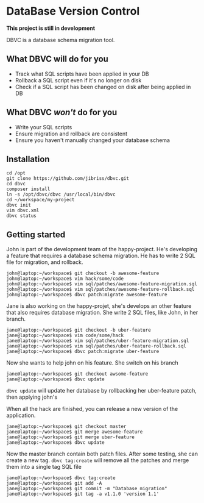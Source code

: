 # DataBase Version Control

**This project is still in development**

DBVC is a database schema migration tool.


## What DBVC will do for you

- Track what SQL scripts have been applied in your DB
- Rollback a SQL script even if it's no longer on disk
- Check if a SQL script has been changed on disk after being applied in DB


## What DBVC *won't* do for you

- Write your SQL scripts
- Ensure migration and rollback are consistent
- Ensure you haven't manually changed your database schema


## Installation

    cd /opt
    git clone https://github.com/jibriss/dbvc.git
    cd dbvc
    composer install
    ln -s /opt/dbvc/dbvc /usr/local/bin/dbvc
    cd ~/workspace/my-project
    dbvc init
    vim dbvc.xml
    dbvc status


## Getting started

John is part of the development team of the happy-project. He's developing a feature that requires a database schema migration. He has to write 2 SQL file for migration, and rollback.

    john@laptop:~/workspace$ git checkout -b awesome-feature
    john@laptop:~/workspace$ vim hack/some/code
    john@laptop:~/workspace$ vim sql/patches/awesome-feature-migration.sql
    john@laptop:~/workspace$ vim sql/patches/awesome-feature-rollback.sql
    john@laptop:~/workspace$ dbvc patch:migrate awesome-feature

Jane is also working on the happy-projet, she's develops an other feature that also requires database migration. She write 2 SQL files, like John, in her branch.

    jane@laptop:~/workspace$ git checkout -b uber-feature
    jane@laptop:~/workspace$ vim code/some/hack
    jane@laptop:~/workspace$ vim sql/patches/uber-feature-migration.sql
    jane@laptop:~/workspace$ vim sql/patches/uber-feature-rollback.sql
    jane@laptop:~/workspace$ dbvc patch:migrate uber-feature

Now she wants to help john on his feature. She switch on his branch

    jane@laptop:~/workspace$ git checkout awsome-feature
    jane@laptop:~/workspace$ dbvc update

``dbvc update`` will update her database by rollbacking her uber-feature patch, then applying john's

When all the hack are finished, you can release a new version of the application.

    jane@laptop:~/workspace$ git checkout master
    jane@laptop:~/workspace$ git merge awesome-feature
    jane@laptop:~/workspace$ git merge uber-feature
    jane@laptop:~/workspace$ dbvc update

Now the master branch contain both patch files. After some testing, she can create a new tag. ``dbvc tag:create`` will remove all the patches and merge them into a single tag SQL file

    jane@laptop:~/workspace$ dbvc tag:create
    jane@laptop:~/workspace$ git add -A
    jane@laptop:~/workspace$ git commit -m "Database migration"
    jane@laptop:~/workspace$ git tag -a v1.1.0 'version 1.1'
